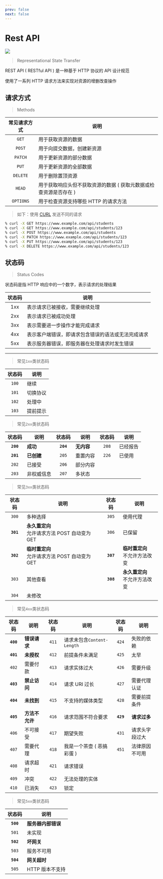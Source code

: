 ```yaml
---
prev: false
next: false
---
```


# Rest API

![](/static/skill-images/web-backend--restapi.png)

> Representational State Transfer

REST API ( RESTful API ) 是一种基于 HTTP 协议的 API 设计规范

使用了一系列 HTTP 请求方法来实现对资源的增删改查操作

## 请求方式

> Methods

| 常见请求方式 | 说明                                                              |
| :----------: | ----------------------------------------------------------------- |
|    `GET`     | 用于获取资源的数据                                                |
|    `POST`    | 用于向提交数据，创建新资源                                        |
|   `PATCH`    | 用于更新资源的部分数据                                            |
|    `PUT`     | 用于更新资源的全部数据                                            |
|   `DELETE`   | 用于删除置顶资源                                                  |
|    `HEAD`    | 用于获取响应头但不获取资源的数据 ( 获取元数据或检查资源是否存在 ) |
|  `OPTIONS`   | 用于检查资源支持哪些 HTTP 的请求方法                              |

> 如下：使用 [CURL](/docs/notes/tools/data-transferring/curl/) 发送不同的请求

```zsh
% curl -X GET https://www.example.com/api/students
% curl -X GET https://www.example.com/api/students/123
% curl -X POST https://www.example.com/api/students
% curl -X PATCH https://www.example.com/api/students/123
% curl -X PUT https://www.example.com/api/students/123
% curl -X DELETE https://www.example.com/api/students/123
```

## 状态码

> Status Codes

状态码是指 HTTP 响应中的一个数字，表示请求的处理结果

| 状态码 | 说明                                               |
| :----: | -------------------------------------------------- |
|  1xx   | 表示请求已被接收，需要继续处理                     |
|  2xx   | 表示请求已被成功处理                               |
|  3xx   | 表示需要进一步操作才能完成请求                     |
|  4xx   | 表示客户端错误，即请求包含错误的语法或无法完成请求 |
|  5xx   | 表示服务器错误，即服务器在处理请求时发生错误       |

---

> 常见`1xx`类状态码

| 状态码 | 说明     |
| :----: | -------- |
| `100`  | 继续     |
| `101`  | 切换协议 |
| `102`  | 处理中   |
| `103`  | 提前提示 |

> 常见`2xx`类状态码

|  状态码   | 说明       |  状态码   | 说明       | 状态码 | 说明     |
| :-------: | ---------- | :-------: | ---------- | :----: | -------- |
| **`200`** | **成功**   | **`204`** | **无内容** | `208`  | 已经报告 |
| **`201`** | **已创建** |   `205`   | 重置内容   | `226`  | 已使用   |
|   `202`   | 已接受     |   `206`   | 部分内容   |        |          |
|   `203`   | 非权威信息 |   `207`   | 多状态     |        |          |

> 常见`3xx`类状态码

|  状态码   | 说明                                              |  状态码   | 说明                              |
| :-------: | ------------------------------------------------- | :-------: | --------------------------------- |
|   `300`   | 多种选择                                          |   `305`   | 使用代理                          |
| **`301`** | **永久重定向**<br/>允许请求方法 POST 自动变为 GET |   `306`   | 已保留                            |
| **`302`** | **临时重定向**<br/>允许请求方法 POST 自动变为 GET | **`307`** | **临时重定向**<br/>不允许方法改变 |
|   `303`   | 其他查看                                          | **`308`** | **永久重定向**<br/>不允许方法改变 |
|   `304`   | 未修改                                            |           |                                   |

> 常见`4xx`类状态码

|  状态码   | 说明           | 状态码 | 说明                       |  状态码   | 说明           |
| :-------: | -------------- | :----: | -------------------------- | :-------: | -------------- |
| **`400`** | **错误请求**   | `411`  | 请求未包含`Content-Length` |   `424`   | 失败的依赖     |
| **`401`** | **未授权**     | `412`  | 前提条件未满足             |   `425`   | 太早           |
|   `402`   | 需要付款       | `413`  | 请求实体过大               |   `426`   | 需要升级       |
| **`403`** | **禁止访问**   | `414`  | 请求 URI 过长              |   `427`   | 需要代理认证   |
| **`404`** | **未找到**     | `415`  | 不支持的媒体类型           |   `428`   | 需要前提条件   |
| **`405`** | **方法不允许** | `416`  | 请求范围不符合要求         | **`429`** | **请求过多**   |
|   `406`   | 不可接受       | `417`  | 期望失败                   |   `431`   | 请求头字段过大 |
|   `407`   | 需要代理       | `418`  | 我是一个茶壶 ( 恶搞彩蛋 )  |   `451`   | 法律原因不可用 |
|   `408`   | 请求超时       | `421`  | 请求错误                   |           |                |
|   `409`   | 冲突           | `422`  | 无法处理的实体             |           |                |
|   `410`   | 已消失         | `423`  | 锁定                       |           |                |

> 常见`5xx`类状态码

|  状态码   | 说明               |
| :-------: | ------------------ |
| **`500`** | **服务器内部错误** |
|   `501`   | 未实现             |
| **`502`** | **坏网关**         |
|   `503`   | 服务不可用         |
| **`504`** | **网关超时**       |
|   `505`   | HTTP 版本不支持    |
